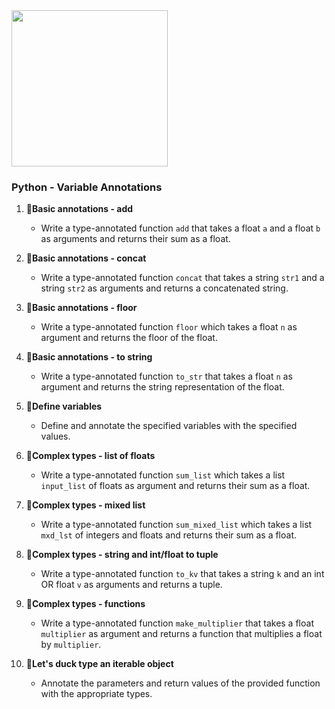 <img src="https://github.com/chloe0524/holbertonschool-web_back_end/assets/127857895/ade7cc9a-81b1-4daf-bba3-58a159fc41c0" width="250" height="250">


### Python - Variable Annotations

1. :round_pushpin:**Basic annotations - add**
   - Write a type-annotated function `add` that takes a float `a` and a float `b` as arguments and returns their sum as a float.

2. :round_pushpin:**Basic annotations - concat**
   - Write a type-annotated function `concat` that takes a string `str1` and a string `str2` as arguments and returns a concatenated string.

3. :round_pushpin:**Basic annotations - floor**
   - Write a type-annotated function `floor` which takes a float `n` as argument and returns the floor of the float.

4. :round_pushpin:**Basic annotations - to string**
   - Write a type-annotated function `to_str` that takes a float `n` as argument and returns the string representation of the float.

5. :round_pushpin:**Define variables**
   - Define and annotate the specified variables with the specified values.

6. :round_pushpin:**Complex types - list of floats**
   - Write a type-annotated function `sum_list` which takes a list `input_list` of floats as argument and returns their sum as a float.

7. :round_pushpin:**Complex types - mixed list**
   - Write a type-annotated function `sum_mixed_list` which takes a list `mxd_lst` of integers and floats and returns their sum as a float.

8. :round_pushpin:**Complex types - string and int/float to tuple**
   - Write a type-annotated function `to_kv` that takes a string `k` and an int OR float `v` as arguments and returns a tuple.

9. :round_pushpin:**Complex types - functions**
   - Write a type-annotated function `make_multiplier` that takes a float `multiplier` as argument and returns a function that multiplies a float by `multiplier`.

10. :round_pushpin:**Let's duck type an iterable object**
    - Annotate the parameters and return values of the provided function with the appropriate types.
